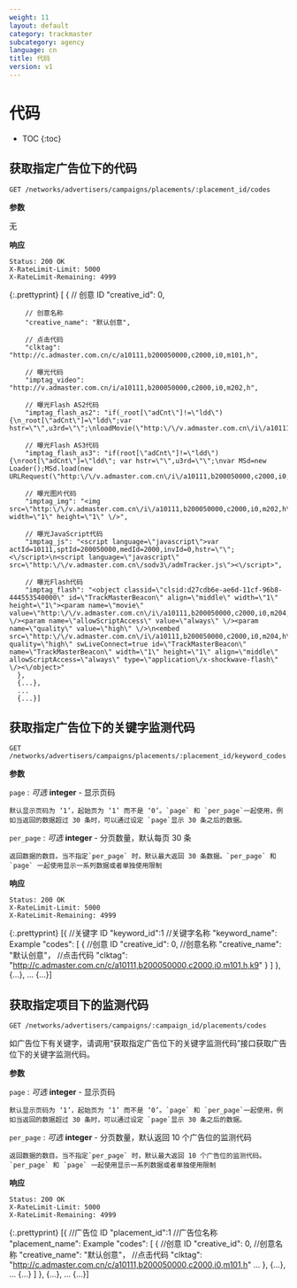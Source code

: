 ```yaml
---
weight: 11
layout: default
category: trackmaster
subcategory: agency
language: cn
title: 代码
version: v1
---
```


# 代码

* TOC
{:toc}

## 获取指定广告位下的代码

    GET /networks/advertisers/campaigns/placements/:placement_id/codes

**参数**

无

**响应**

    Status: 200 OK
    X-RateLimit-Limit: 5000
    X-RateLimit-Remaining: 4999

{:.prettyprint}
     [ {
        // 创意 ID
        "creative_id": 0,

        // 创意名称
        "creative_name": "默认创意",

        // 点击代码
        "clktag": "http://c.admaster.com.cn/c/a10111,b200050000,c2000,i0,m101,h",

        // 曝光代码
        "imptag_video": "http://v.admaster.com.cn/i/a10111,b200050000,c2000,i0,m202,h",

        // 曝光Flash AS2代码
        "imptag_flash_as2": "if(_root[\"adCnt\"]!=\"ldd\") {\n_root[\"adCnt\"]=\"ldd\";var hstr=\"\",u3rd=\"\";\nloadMovie(\"http:\/\/v.admaster.com.cn\/i\/a10111,b200050000,c2000,i0,m202,h\"+escape(hstr)+\",d\"+escape(_url)+\",u\"+escape(u3rd),createEmptyMovieClip(\"MSd\",this.getNextHighestDepth()));\n}",

        // 曝光Flash AS3代码
        "imptag_flash_as3": "if(root[\"adCnt\"]!=\"ldd\") {\nroot[\"adCnt\"]=\"ldd\"; var hstr=\"\",u3rd=\"\";\nvar MSd=new Loader();MSd.load(new URLRequest(\"http:\/\/v.admaster.com.cn\/i\/a10111,b200050000,c2000,i0,m202,h\"+escape(hstr)+\",d\"+escape(loaderInfo.loaderURL)+\",u\"+escape(u3rd)));this.addChild(MSd);\n}",

        // 曝光图片代码
        "imptag_img": "<img src=\"http:\/\/v.admaster.com.cn\/i\/a10111,b200050000,c2000,i0,m202,h\" width=\"1\" height=\"1\" \/>",

        // 曝光JavaScript代码
        "imptag_js": "<script language=\"javascript\">var actId=10111,sptId=200050000,medId=2000,invId=0,hstr=\"\";<\/script>\n<script language=\"javascript\" src=\"http:\/\/v.admaster.com.cn\/sodv3\/admTracker.js\"><\/script>",

        // 曝光Flash代码
        "imptag_flash": "<object classid=\"clsid:d27cdb6e-ae6d-11cf-96b8-444553540000\" id=\"TrackMasterBeacon\" align=\"middle\" width=\"1\" height=\"1\"><param name=\"movie\" value=\"http:\/\/v.admaster.com.cn\/i\/a10111,b200050000,c2000,i0,m204,h\" \/><param name=\"allowScriptAccess\" value=\"always\" \/><param name=\"quality\" value=\"high\" \/>\n<embed src=\"http:\/\/v.admaster.com.cn\/i\/a10111,b200050000,c2000,i0,m204,h\" quality=\"high\" swLiveConnect=true id=\"TrackMasterBeacon\" name=\"TrackMasterBeacon\" width=\"1\" height=\"1\" align=\"middle\" allowScriptAccess=\"always\" type=\"application\/x-shockwave-flash\" \/><\/object>"
      },
      {...},
      ...
      {...}]

## 获取指定广告位下的关键字监测代码

	GET /networks/advertisers/campaigns/placements/:placement_id/keyword_codes

**参数**

`page`
: _可选_ **integer** - 显示页码

	默认显示页码为 ‘1’，起始页为 ‘1’ 而不是 ‘0’。`page` 和 `per_page`一起使用，例如当返回的数据超过 30 条时，可以通过设定 `page`显示 30 条之后的数据。

`per_page`
: _可选_ **integer** - 分页数量，默认每页 30 条

	返回数据的数目。当不指定`per_page` 时，默认最大返回 30 条数据。`per_page` 和 `page` 一起使用显示一系列数据或者单独使用限制

**响应**

    Status: 200 OK
    X-RateLimit-Limit: 5000
    X-RateLimit-Remaining: 4999

{:.prettyprint}
       [{
            //关键字 ID
            "keyword_id":1
            //关键字名称
            "keyword_name": Example
            "codes": [
                {
                    //创意 ID
                    "creative_id": 0,
                    //创意名称
                    "creative_name": "默认创意"，
                    //点击代码
                    "clktag": "http://c.admaster.com.cn/c/a10111,b200050000,c2000,i0,m101,h,k9"
                }
            ]
        },
        {...},
        ...
        {...}]

## 获取指定项目下的监测代码

	GET /networks/advertisers/campaigns/:campaign_id/placements/codes

如广告位下有关键字，请调用“获取指定广告位下的关键字监测代码”接口获取广告位下的关键字监测代码。

**参数**

`page`
: _可选_ **integer** - 显示页码

	默认显示页码为 ‘1’，起始页为 ‘1’ 而不是 ‘0’。`page` 和 `per_page`一起使用，例如当返回的数据超过 30 条时，可以通过设定 `page`显示 30 条之后的数据。

`per_page`
: _可选_ **integer** - 分页数量，默认返回 10 个广告位的监测代码

	返回数据的数目。当不指定`per_page` 时，默认最大返回 10 个广告位的监测代码。`per_page` 和 `page` 一起使用显示一系列数据或者单独使用限制

**响应**

    Status: 200 OK
    X-RateLimit-Limit: 5000
    X-RateLimit-Remaining: 4999

{:.prettyprint}
       [{
            //广告位 ID
            "placement_id":1
            //广告位名称
            "placement_name": Example
            "codes": [
                {
                    //创意 ID
                    "creative_id": 0,
                    //创意名称
                    "creative_name": "默认创意"，
                    //点击代码
                    "clktag": "http://c.admaster.com.cn/c/a10111,b200050000,c2000,i0,m101,h"
                    ...
                },
				{...},
				...
				{...}
            ]
        },
        {...},
        ...
        {...}]